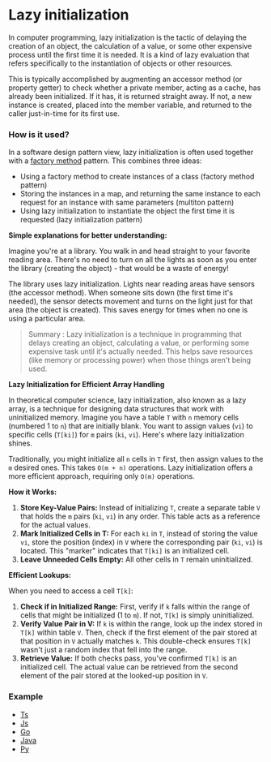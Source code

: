# Lazy initialization

In computer programming, lazy initialization is the tactic of delaying the creation of an object, the calculation of a value, or some other expensive process until the first time it is needed. It is a kind of lazy evaluation that refers specifically to the instantiation of objects or other resources.

This is typically accomplished by augmenting an accessor method (or property getter) to check whether a private member, acting as a cache, has already been initialized. If it has, it is returned straight away. If not, a new instance is created, placed into the member variable, and returned to the caller just-in-time for its first use.

### How is it used?
In a software design pattern view, lazy initialization is often used together with a [factory method](https://github.com/m-mdy-m/algorithms-data-structures/blob/main/2.OOP/design_pattern-type/Creational/Factory%20method.md) pattern. This combines three ideas:

- Using a factory method to create instances of a class (factory method pattern)
- Storing the instances in a map, and returning the same instance to each request for an instance with same parameters (multiton pattern)
- Using lazy initialization to instantiate the object the first time it is requested (lazy initialization pattern)

**Simple explanations for better understanding:**

Imagine you're at a library. You walk in and head straight to your favorite reading area. There's no need to turn on all the lights as soon as you enter the library (creating the object) - that would be a waste of energy!

The library uses lazy initialization. Lights near reading areas have sensors (the accessor method). When someone sits down (the first time it's needed), the sensor detects movement and turns on the light just for that area (the object is created). This saves energy for times when no one is using a particular area.

> Summary : Lazy initialization is a technique in programming that delays creating an object, calculating a value, or performing some expensive task until it's actually needed. This helps save resources (like memory or processing power) when those things aren't being used.


**Lazy Initialization for Efficient Array Handling**

In theoretical computer science, lazy initialization, also known as a lazy array, is a technique for designing data structures that work with uninitialized memory. Imagine you have a table `T` with `n` memory cells (numbered 1 to `n`) that are initially blank. You want to assign values (`vi`) to specific cells (`T[ki]`) for `m` pairs (`ki`, `vi`). Here's where lazy initialization shines.

Traditionally, you might initialize all `n` cells in `T` first, then assign values to the `m` desired ones. This takes `O(m + n)` operations. Lazy initialization offers a more efficient approach, requiring only `O(m)` operations.

**How it Works:**

1. **Store Key-Value Pairs:** Instead of initializing `T`, create a separate table `V` that holds the `m` pairs (`ki`, `vi`) in any order. This table acts as a reference for the actual values.
2. **Mark Initialized Cells in T:**  For each `ki` in `T`, instead of storing the value `vi`, store the position (index) in `V` where the corresponding pair (`ki`, `vi`) is located. This "marker" indicates that `T[ki]` is an initialized cell.
3. **Leave Unneeded Cells Empty:** All other cells in `T` remain uninitialized.

**Efficient Lookups:**

When you need to access a cell `T[k]`:

1. **Check if in Initialized Range:**  First, verify if `k` falls within the range of cells that might be initialized (1 to `m`). If not, `T[k]` is simply uninitialized.
2. **Verify Value Pair in V:**  If `k` is within the range, look up the index stored in `T[k]` within table `V`. Then, check if the first element of the pair stored at that position in `V` actually matches `k`. This double-check ensures `T[k]` wasn't just a random index that fell into the range. 
3. **Retrieve Value:** If both checks pass, you've confirmed `T[k]` is an initialized cell. The actual value can be retrieved from the second element of the pair stored at the looked-up position in `V`.


### Example
- [Ts](https://github.com/m-mdy-m/algorithms-data-structures/blob/main/16.Software-Design-Patterns/example/Creational/Lazy-initialization/Lazy-initialization.ts)
- [Js](https://github.com/m-mdy-m/algorithms-data-structures/blob/main/16.Software-Design-Patterns/example/Creational/Lazy-initialization/Lazy-initialization.js)
- [Go](https://github.com/m-mdy-m/algorithms-data-structures/blob/main/16.Software-Design-Patterns/example/Creational/Lazy-initialization/Lazy-initialization.go)
- [Java](https://github.com/m-mdy-m/algorithms-data-structures/blob/main/16.Software-Design-Patterns/example/Creational/Lazy-initialization/Lazy-initialization.java)
- [Py](https://github.com/m-mdy-m/algorithms-data-structures/blob/main/16.Software-Design-Patterns/example/Creational/Lazy-initialization/Lazy-initialization.py)